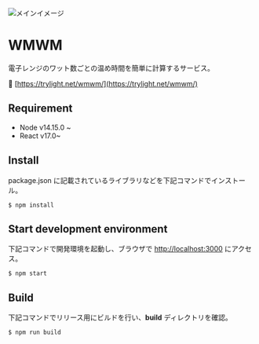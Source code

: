 ![メインイメージ](https://trylight.net/wmwm/ogp.png)

# WMWM

電子レンジのワット数ごとの温め時間を簡単に計算するサービス。

:link: [https://trylight.net/wmwm/](https://trylight.net/wmwm/)

## Requirement

- Node v14.15.0 ~
- React v17.0~

## Install

package.json に記載されているライブラリなどを下記コマンドでインストール。

`$ npm install`

## Start development environment

下記コマンドで開発環境を起動し、ブラウザで [http://localhost:3000](http://localhost:3000) にアクセス。

`$ npm start`

## Build

下記コマンドでリリース用にビルドを行い、**build** ディレクトリを確認。

`$ npm run build`
